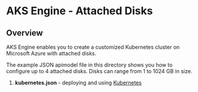# AKS Engine - Attached Disks

## Overview

AKS Engine enables you to create a customized Kubernetes cluster on Microsoft Azure with attached disks.

The example JSON apimodel file in this directory shows you how to configure up to 4 attached disks. Disks can range from 1 to 1024 GB in size.

1. **kubernetes.json** - deploying and using [Kubernetes](../../docs/tutorials/deploy.md)
